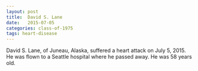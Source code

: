 ```yaml
---
layout: post
title:  David S. Lane
date:   2015-07-05
categories: class-of-1975
tags: heart-disease
---
```

David S. Lane, of Juneau, Alaska, suffered a heart attack on July 5, 2015.  He was flown to a Seattle hospital where he passed away.  He was 58 years old.
